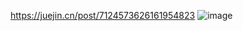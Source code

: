 https://juejin.cn/post/7124573626161954823
![image](https://user-images.githubusercontent.com/41254833/190981040-4f11d810-017b-4475-847f-ade69891a847.png)
